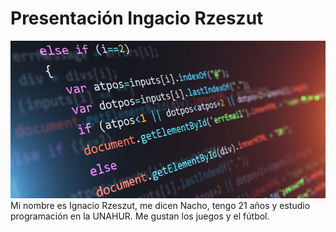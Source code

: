 # Presentación Ingacio Rzeszut
![fotoweb](programacion.jpg)
Mi nombre es Ignacio Rzeszut, me dicen Nacho, tengo 21 años y estudio programación en la UNAHUR. Me gustan los juegos y el fútbol.
